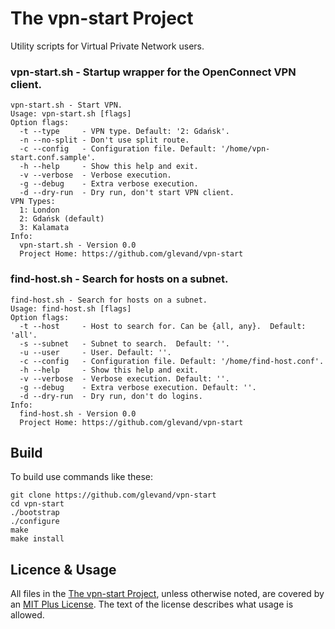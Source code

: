 # The vpn-start Project

Utility scripts for Virtual Private Network users.

### vpn-start.sh - Startup wrapper for the OpenConnect VPN client.

```
vpn-start.sh - Start VPN.
Usage: vpn-start.sh [flags]
Option flags:
  -t --type     - VPN type. Default: '2: Gdańsk'.
  -n --no-split - Don't use split route.
  -c --config   - Configuration file. Default: '/home/vpn-start.conf.sample'.
  -h --help     - Show this help and exit.
  -v --verbose  - Verbose execution.
  -g --debug    - Extra verbose execution.
  -d --dry-run  - Dry run, don't start VPN client.
VPN Types:
  1: London
  2: Gdańsk (default)
  3: Kalamata
Info:
  vpn-start.sh - Version 0.0
  Project Home: https://github.com/glevand/vpn-start
```

### find-host.sh - Search for hosts on a subnet.

```
find-host.sh - Search for hosts on a subnet.
Usage: find-host.sh [flags]
Option flags:
  -t --host     - Host to search for. Can be {all, any}.  Default: 'all'.
  -s --subnet   - Subnet to search.  Default: ''.
  -u --user     - User. Default: ''.
  -c --config   - Configuration file. Default: '/home/find-host.conf'.
  -h --help     - Show this help and exit.
  -v --verbose  - Verbose execution. Default: ''.
  -g --debug    - Extra verbose execution. Default: ''.
  -d --dry-run  - Dry run, don't do logins.
Info:
  find-host.sh - Version 0.0
  Project Home: https://github.com/glevand/vpn-start
```

## Build

To build use commands like these:

```
git clone https://github.com/glevand/vpn-start
cd vpn-start
./bootstrap
./configure
make
make install
```

## Licence & Usage

All files in the [The vpn-start Project](https://github.com/glevand/vpn-start), unless otherwise noted, are covered by an [MIT Plus License](https://github.com/glevand/vpn-start/blob/master/mit-plus-license.txt).  The text of the license describes what usage is allowed.
